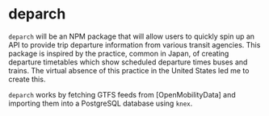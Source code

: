 # deparch

`deparch` will be an NPM package that will allow users to quickly spin up an API to provide trip departure information from various transit agencies. This package is inspired by the practice, common in Japan, of creating departure timetables which show scheduled departure times buses and trains. The virtual absence of this practice in the United States led me to create this.

`deparch` works by fetching GTFS feeds from [OpenMobilityData] and importing them into a PostgreSQL database using `knex`.

